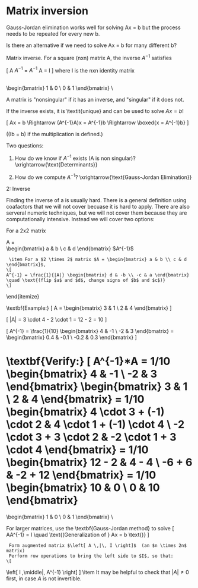 # Matrix inversion
Gauss-Jordan elimination works well for solving  Ax = b  but the process needs to be repeated for every new b.

Is there an alternative if we need to solve  Ax = b  for many different b?

Matrix inverse. For a square (nxn) matrix A, the inverse $A^{-1}$ satisfies

\[
A $A^{-1}$ = $A^{-1}$ A = I
\] where I is the nxn identity matrix 

\
\begin{bmatrix}
1 & 0 \\
0 & 1
\end{bmatrix}
\

A matrix is "nonsingular" if it has an inverse, and "singular" if it does not.


If the inverse exists, it is \textit{unique} and can be used to solve $Ax = b$!

\[
Ax = b \Rightarrow (A^{-1}A)x = A^{-1}b \Rightarrow \boxed{x = A^{-1}b}
\]

(\(Ib = b\) if the multiplication is defined.)



Two questions:
1. How do we know if $A^{-1}$ exists (A is non singular)?
\xrightarrow{\text{Determinants}} 

2. How do we compute $A^{-1}$?
\xrightarrow{\text{Gauss-Jordan Elimination}} 





2: Inverse

Finding the inverse of a is usually hard. There is a general definition using coafactors that we will not cover becuase it is hard to apply. There are also serveral numeric techniques, but we will not cover them because they are computationally intensive. Instead we will cover two options:

For a 2x2 matrix 

A = \
\begin{bmatrix}
a & b \\
c & d
\end{bmatrix}
\$A^{-1}$



     \item For a $2 \times 2$ matrix $A = \begin{bmatrix} a & b \\ c & d \end{bmatrix}$,
    \[
    A^{-1} = \frac{1}{|A|} \begin{bmatrix} d & -b \\ -c & a \end{bmatrix}
    \quad \text{(flip $a$ and $d$, change signs of $b$ and $c$)}
    \]
\end{itemize}

\textbf{Example:} 
\[
A = \begin{bmatrix} 3 & 1 \\ 2 & 4 \end{bmatrix}
\]

\[
|A| = 3 \cdot 4 - 2 \cdot 1 = 12 - 2 = 10
\]

\[
A^{-1} = \frac{1}{10} \begin{bmatrix} 4 & -1 \\ -2 & 3 \end{bmatrix}
= \begin{bmatrix} 0.4 & -0.1 \\ -0.2 & 0.3 \end{bmatrix}
\]


\textbf{Verify:}
\[
A^{-1}*A = 1/10 
\begin{bmatrix}
4 & -1 \\
-2 & 3
\end{bmatrix}
\begin{bmatrix}
3 & 1 \\
2 & 4
\end{bmatrix}
= 1/10
\begin{bmatrix}
4 \cdot 3 + (-1) \cdot 2 & 4 \cdot 1 + (-1) \cdot 4 \\
-2 \cdot 3 + 3 \cdot 2 & -2 \cdot 1 + 3 \cdot 4
\end{bmatrix}
= 1/10
\begin{bmatrix}
12 - 2 & 4 - 4 \\
-6 + 6 & -2 + 12
\end{bmatrix}
= 1/10
\begin{bmatrix}
10 & 0 \\
0 & 10
\end{bmatrix}
=
\begin{bmatrix}
1 & 0 \\
0 & 1
\end{bmatrix}
\

For larger matrices, use the \textbf{Gauss-Jordan method} to solve
\[
AA^{-1} = I \quad \text{(Generalization of } Ax = b \text{)}
\]


     Form augmented matrix $\left[ A \,|\, I \right]$  (an $n \times 2n$ matrix)
     Perform row operations to bring the left side to $I$, so that:
    \[
   \left[ I \,\middle|\, A^{-1} \right]
    \]
    \item It may be helpful to check that $|A| \neq 0$ first, in case $A$ is not invertible.